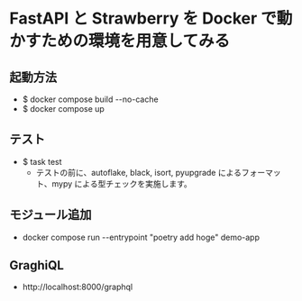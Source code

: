 # FastAPI と Strawberry を Docker で動かすための環境を用意してみる
## 起動方法
- $ docker compose build --no-cache
- $ docker compose up

## テスト
- $ task test
    - テストの前に、autoflake, black, isort, pyupgrade によるフォーマット、mypy による型チェックを実施します。

## モジュール追加
- docker compose run --entrypoint "poetry add hoge" demo-app

## GraghiQL
- http://localhost:8000/graphql